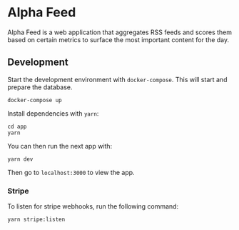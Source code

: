 # Alpha Feed

Alpha Feed is a web application that aggregates RSS feeds and scores them based on certain metrics to surface the most important content for the day.

## Development

Start the development environment with `docker-compose`. This will start and prepare the database.

```
docker-compose up
```

Install dependencies with `yarn`:

```
cd app
yarn
```

You can then run the next app with:

```
yarn dev
```

Then go to `localhost:3000` to view the app.

### Stripe

To listen for stripe webhooks, run the following command:

```
yarn stripe:listen
```
